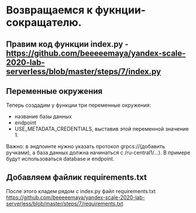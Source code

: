 # Возвращаемся к фукнции-сокращателю. 

## Правим код функции index.py - https://github.com/beeeeemaya/yandex-scale-2020-lab-serverless/blob/master/steps/7/index.py

## Переменные окружения
Теперь создадим у функции три переменные окружения: 
* название базы данных
* endpoint
* USE_METADATA_CREDENTIALS, выставив этой переменной значение 1.

Важно: в эндпоинте нужно указать протокол grpcs://(добавить ручками), а база данных должна начинаться с /ru-central1/...). 
В примере будут использоваться database и endpoint. 

## Добавляем файлик requirements.txt
После этого кладем рядом с index.py файл requirements.txt https://github.com/beeeeemaya/yandex-scale-2020-lab-serverless/blob/master/steps/7/requirements.txt


